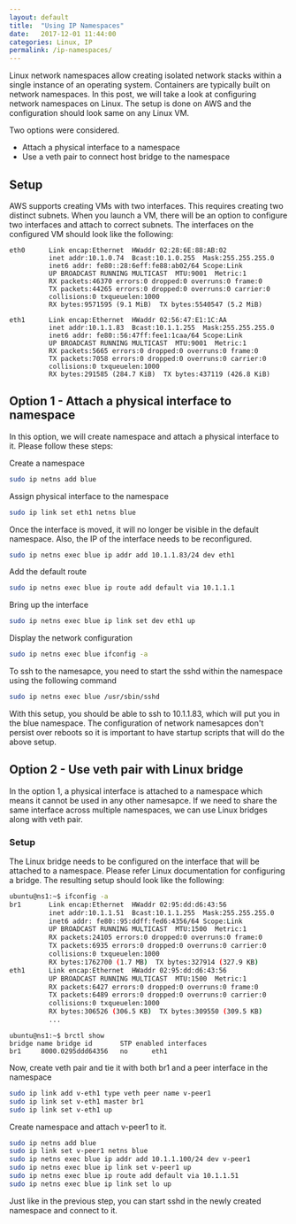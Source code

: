 ```yaml
---
layout: default
title:  "Using IP Namespaces"
date:   2017-12-01 11:44:00
categories: Linux, IP
permalink: /ip-namespaces/
---
```


Linux network namespaces allow creating isolated network stacks within a single instance of an operating system. Containers are typically built on network namespaces. In this post, we will take a look at configuring network namespaces on Linux. The setup is done on AWS and the configuration should look same on any Linux VM.

Two options were considered.
* Attach a physical interface to a namespace
* Use a veth pair to connect host bridge to the namespace

## Setup
AWS supports creating VMs with two interfaces. This requires creating two distinct subnets. When you launch a VM, there will be an option to configure two interfaces and attach to correct subnets. The interfaces on the configured VM should look like the following:

```
eth0      Link encap:Ethernet  HWaddr 02:28:6E:88:AB:02
          inet addr:10.1.0.74  Bcast:10.1.0.255  Mask:255.255.255.0
          inet6 addr: fe80::28:6eff:fe88:ab02/64 Scope:Link
          UP BROADCAST RUNNING MULTICAST  MTU:9001  Metric:1
          RX packets:46370 errors:0 dropped:0 overruns:0 frame:0
          TX packets:44265 errors:0 dropped:0 overruns:0 carrier:0
          collisions:0 txqueuelen:1000
          RX bytes:9571595 (9.1 MiB)  TX bytes:5540547 (5.2 MiB)

eth1      Link encap:Ethernet  HWaddr 02:56:47:E1:1C:AA
          inet addr:10.1.1.83  Bcast:10.1.1.255  Mask:255.255.255.0
          inet6 addr: fe80::56:47ff:fee1:1caa/64 Scope:Link
          UP BROADCAST RUNNING MULTICAST  MTU:9001  Metric:1
          RX packets:5665 errors:0 dropped:0 overruns:0 frame:0
          TX packets:7058 errors:0 dropped:0 overruns:0 carrier:0
          collisions:0 txqueuelen:1000
          RX bytes:291585 (284.7 KiB)  TX bytes:437119 (426.8 KiB)
```

## Option 1 - Attach a physical interface to namespace
In this option, we will create namespace and attach a physical interface to it. Please follow these steps:

Create a namespace
```bash
sudo ip netns add blue
```
Assign physical interface to the namespace
```bash
sudo ip link set eth1 netns blue
```
Once the interface is moved, it will no longer be visible in the default namespace. Also, the IP of the interface needs to be reconfigured.

```bash
sudo ip netns exec blue ip addr add 10.1.1.83/24 dev eth1
```
Add the default route
```bash
sudo ip netns exec blue ip route add default via 10.1.1.1
```

Bring up the interface
```bash
sudo ip netns exec blue ip link set dev eth1 up
```

Display the network configuration
```bash
sudo ip netns exec blue ifconfig -a

```

To ssh to the namesapce, you need to start the sshd within the namespace using the following command
```bash
sudo ip netns exec blue /usr/sbin/sshd
```
With this setup, you should be able to ssh to 10.1.1.83, which will put you in the blue namespace.
The configuration of network namesapces don't persist over reboots so it is important to have startup scripts that will do the above setup.

## Option 2 - Use veth pair with Linux bridge

In the option 1, a physical interface is attached to a namespace which means it cannot be used in any other namesapce. If we need to share the same interface across multiple namespaces, we can use Linux bridges along with veth pair.

### Setup
The Linux bridge needs to be configured on the interface that will be attached to a namespace. Please refer Linux documentation for configuring a bridge. The resulting setup should look like the following:

```bash
ubuntu@ns1:~$ ifconfig -a
br1       Link encap:Ethernet  HWaddr 02:95:dd:d6:43:56
          inet addr:10.1.1.51  Bcast:10.1.1.255  Mask:255.255.255.0
          inet6 addr: fe80::95:ddff:fed6:4356/64 Scope:Link
          UP BROADCAST RUNNING MULTICAST  MTU:1500  Metric:1
          RX packets:24105 errors:0 dropped:0 overruns:0 frame:0
          TX packets:6935 errors:0 dropped:0 overruns:0 carrier:0
          collisions:0 txqueuelen:1000
          RX bytes:1762700 (1.7 MB)  TX bytes:327914 (327.9 KB)
eth1      Link encap:Ethernet  HWaddr 02:95:dd:d6:43:56
          UP BROADCAST RUNNING MULTICAST  MTU:1500  Metric:1
          RX packets:6427 errors:0 dropped:0 overruns:0 frame:0
          TX packets:6489 errors:0 dropped:0 overruns:0 carrier:0
          collisions:0 txqueuelen:1000
          RX bytes:306526 (306.5 KB)  TX bytes:309550 (309.5 KB)
          ...
```

```
ubuntu@ns1:~$ brctl show
bridge name	bridge id		STP enabled	interfaces
br1		8000.0295ddd64356	no		eth1
```
Now, create veth pair and tie it with both br1 and a peer interface in the namespace

```bash
sudo ip link add v-eth1 type veth peer name v-peer1
sudo ip link set v-eth1 master br1
sudo ip link set v-eth1 up
```
Create namespace and attach v-peer1 to it.

```bash
sudo ip netns add blue
sudo ip link set v-peer1 netns blue
sudo ip netns exec blue ip addr add 10.1.1.100/24 dev v-peer1
sudo ip netns exec blue ip link set v-peer1 up
sudo ip netns exec blue ip route add default via 10.1.1.51
sudo ip netns exec blue ip link set lo up
```

Just like in the previous step, you can start sshd in the newly created namespace and connect to it.  


